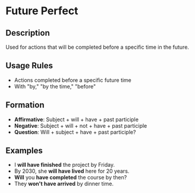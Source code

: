 # Future Perfect

## Description
Used for actions that will be completed before a specific time in the future.

## Usage Rules
- Actions completed before a specific future time
- With "by," "by the time," "before"

## Formation
- **Affirmative**: Subject + will + have + past participle
- **Negative**: Subject + will + not + have + past participle
- **Question**: Will + subject + have + past participle?

## Examples
- I **will have finished** the project by Friday.
- By 2030, she **will have lived** here for 20 years.
- **Will** you **have completed** the course by then?
- They **won't have arrived** by dinner time.
